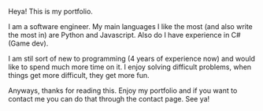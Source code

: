Heya! This is my portfolio.

I am a software engineer. My main languages I like the most (and also write the most in) are Python and Javascript. Also do I have experience in C# (Game dev). 

I am stil sort of new to programming (4 years of experience now) and would like to spend much more time on it. I enjoy solving difficult problems, when things get more difficult, they get more fun. 

Anyways, thanks for reading this. Enjoy my portfolio and if you want to contact me you can do that through the contact page. See ya!
